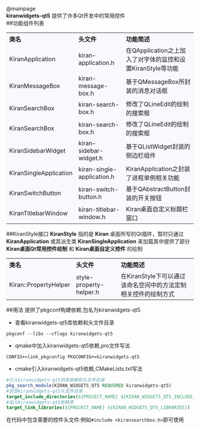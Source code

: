 @mainpage    
**kiranwidgets-qt5** 提供了许多Qt开发中的常用控件    
##功能组件列表
<table bgcolor="#f8f8ff" cellspacing="10" cellpadding="10" aria-rowcount="10">
    <tr align="left">
    	<th>类名</th>
        <th>头文件</th>
        <th>功能简述</th>
    </tr>
    <tr>
        <td>KiranApplication</td>
        <td>kiran-application.h</td>
        <td>在QApplication之上加入了对字体的监控和设置KiranStyle等功能</td>
    </tr>
    <tr>
        <td>KiranMessageBox</td>
        <td>kiran-message-box.h</td>
        <td>基于QMessageBox所封装的消息对话框</td>
    </tr>
    <tr>
        <td>KiranSearchBox</td>
        <td>kiran-search-box.h</td>
        <td>修改了QLineEdit的绘制的搜索框</td>
    </tr>
    <tr>
        <td>KiranSearchBox</td>
        <td>kiran-search-box.h</td>
        <td>修改了QLineEdit的绘制的搜索框</td>
    </tr>
    <tr >
        <td>KiranSidebarWidget</td>
        <td>kiran-sidebar-widget.h</td>
        <td>基于QListWidget封装的侧边栏组件</td>
    </tr>
    <tr>
        <td>KiranSingleApplication</td>
        <td>kiran-single-application.h</td>
        <td>KiranApplication之封装了进程单例相关功能</td>
    </tr>
    <tr>
        <td>KiranSwitchButton</td>
        <td>kiran-switch-button.h</td>
        <td>基于QAbstractButton封装的开关按钮</td>
    </tr>
    <tr>
        <td>KiranTitlebarWindow</td>
        <td>kiran-titlebar-window.h</td>
        <td>Kiran桌面自定义标题栏窗口</td>
    </tr>
</table>

##KiranStyle接口
**KiranStyle** 指的是 **Kiran** 桌面所写的Qt插件，暂时只通过 **KiranApplication** 或其派生类 **KiranSingleApplication** 来加载其中提供了部分 **Kiran桌面Qt常用控件绘制** 和 **Kiran桌面自定义控件** 的绘制
<table bgcolor="#f8f8ff" cellspacing="10" cellpadding="10" aria-rowcount="10">
    <tr align="left">
    	<th>类名</th>
        <th>头文件</th>
        <th>功能简述</th>
    </tr>
    <tr>
        <td>Kiran::PropertyHelper</td>
        <td>style-property-helper.h</td>
        <td>在KiranStyle下可以通过该命名空间中的方法定制相关控件的绘制方式 </td>
    </tr>
</table>

##用法
提供了pkgconf构建依赖,包名为kiranwidgets-qt5
- 查看kiranwidgets-qt5库依赖和头文件目录  
```commandline
pkgconf --libs --cflags kiranwidgets-qt5
```
- qmake中加入kiranwidgets-qt5依赖,pro文件写法
```
CONFIG+=link_pkgconfig PKGCONFIG+=kiranwidgets-qt5
```
- cmake引入kiranwidgets-qt5依赖,CMakeLists.txt写法
```cmake
#引入kiranwidgets-qt5的库依赖和头文件目录
pkg_search_module(KIRAN_WIDGETS_QT5 REQUIRED kiranwidgets-qt5)
#包含kiranwidgets-qt5头文件目录
target_include_directories(${PROJECT_NAME} ${KIRAN_WIDGETS_QT5_INCLUDE_DIRS})
#加入kiranwidgets-qt5依赖库
target_link_libraries(${PROJECT_NAME} ${KIRAN_WIDGETS_QT5_LIBRARIES})
```

在代码中包含需要的控件头文件:例如```#include <kiransearchbox.h>```即可使用
